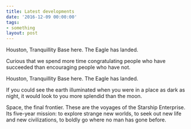 ```yaml
---
title: Latest developments
date: '2016-12-09 00:00:00'
tags:
- something
layout: post
---
```

Houston, Tranquillity Base here. The Eagle has landed.

Curious that we spend more time congratulating people who have succeeded than encouraging people who have not.

Houston, Tranquillity Base here. The Eagle has landed.

If you could see the earth illuminated when you were in a place as dark as night, it would look to you more splendid than the moon.

Space, the final frontier. These are the voyages of the Starship Enterprise. Its five-year mission: to explore strange new worlds, to seek out new life and new civilizations, to boldly go where no man has gone before.